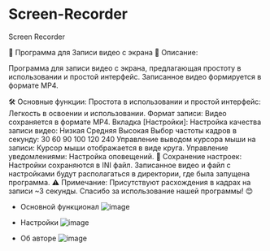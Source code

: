 # Screen-Recorder
Screen Recorder

🎥 Программа для Записи видео с экрана
🌟 Описание:

Программа для записи видео с экрана, предлагающая простоту в использовании и простой интерфейс. Записанное видео формируется в формате MP4.

🛠️ Основные функции:
Простота в использовании и простой интерфейс: Легкость в освоении и использовании.
Формат записи: Видео сохраняется в формате MP4.
Вкладка [Настройки]:
Настройка качества записи видео:
Низкая
Средняя
Высокая
Выбор частоты кадров в секунду:
30
60
90
100
120
240
Управление выводом курсора мыши на записи: Курсор мыши отображается в виде круга.
Управление уведомлениями: Настройка оповещений.
💾 Сохранение настроек:
Настройки сохраняются в INI файл.
Записанное видео и файл с настройками будут располагаться в директории, где была запущена программа.
⚠️ Примечание:
Присутствуют расхождения в кадрах на записи ~3 секунды.
Спасибо за использование нашей программы! 😊


- Основной функционал
![image](https://github.com/user-attachments/assets/2c3aac9d-0ee2-4d70-bf5d-5c8216f3b6f1)




- Настройки
![image](https://github.com/user-attachments/assets/2590c28d-d1f7-4500-ae8b-0014d237ba8e)





- Об авторе
![image](https://github.com/user-attachments/assets/e4601d91-5abf-4db6-9709-49b98b28beaf)



